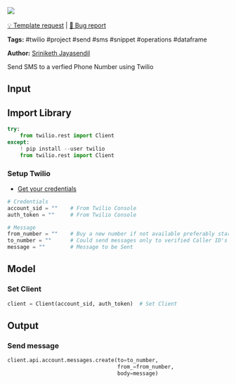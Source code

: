 <a href="https://app.naas.ai/user-redirect/naas/downloader?url=https://raw.githubusercontent.com/jupyter-naas/awesome-notebooks/master/Twilio/Twilio_Send_SMS.ipynb" target="_parent"><img src="https://naasai-public.s3.eu-west-3.amazonaws.com/open_in_naas.svg"/></a><br><br><a href="https://github.com/jupyter-naas/awesome-notebooks/issues/new?assignees=&labels=&template=template-request.md&title=Tool+-+Action+of+the+notebook+">💡 Template request</a> | <a href="https://github.com/jupyter-naas/awesome-notebooks/issues/new?assignees=&labels=bug&template=bug_report.md&title=Twilio+-+Send+SMS:+Error+short+description">🚨 Bug report</a>

**Tags:** #twilio #project #send #sms #snippet #operations #dataframe

**Author:** [Sriniketh Jayasendil](https://www.linkedin.com/in/sriniketh-jayasendil/)

Send SMS to a verfied Phone Number using Twilio

## Input

## Import Library


```python
try:
    from twilio.rest import Client
except:
    ! pip install --user twilio
    from twilio.rest import Client
```

### Setup Twilio
- [Get your credentials](https://support.twilio.com/hc/en-us/articles/223136027-Auth-Tokens-and-How-to-Change-Them)


```python
# Credentials
account_sid = ""    # From Twilio Console
auth_token = ""     # From Twilio Console

# Message
from_number = ""    # Buy a new number if not available preferably starting with "+1" country code
to_number = ""      # Could send messages only to verified Caller ID's
message = ""        # Message to be Sent
```

## Model


### Set Client


```python
client = Client(account_sid, auth_token)  # Set Client
```

## Output


### Send message


```python
client.api.account.messages.create(to=to_number,
                                   from_=from_number,
                                   body=message)
```
